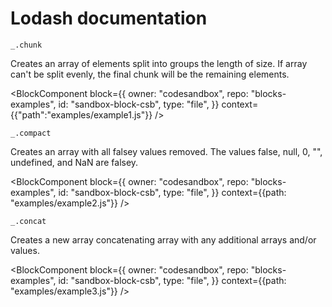 # Lodash documentation

`_.chunk`

Creates an array of elements split into groups the length of size. If array can't be split evenly, the final chunk will be the remaining elements.

<BlockComponent
block={{
    owner: "codesandbox",
    repo: "blocks-examples",
    id: "sandbox-block-csb",
    type: "file",
  }}
context={{"path":"examples/example1.js"}}
/>

`_.compact`

Creates an array with all falsey values removed. The values false, null, 0, "", undefined, and NaN are falsey.

<BlockComponent
block={{
    owner: "codesandbox",
    repo: "blocks-examples",
    id: "sandbox-block-csb",
    type: "file",
  }}
context={{path: "examples/example2.js"}}
/>

`_.concat`

Creates a new array concatenating array with any additional arrays and/or values.

<BlockComponent
block={{
    owner: "codesandbox",
    repo: "blocks-examples",
    id: "sandbox-block-csb",
    type: "file",
  }}
context={{path: "examples/example3.js"}}
/>

